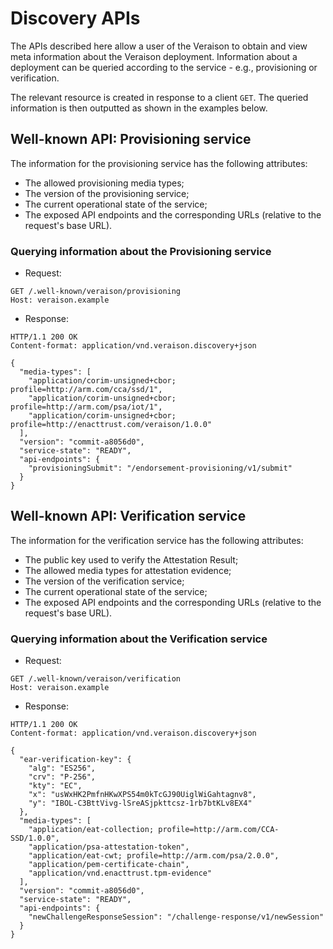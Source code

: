 # Discovery APIs
The APIs described here allow a user of the Veraison to obtain and view meta information about the Veraison deployment. Information about a deployment can be queried according to the service - e.g., provisioning or verification.

The relevant resource is created in response to a client `GET`. The queried information is then outputted as shown in the examples below.

## Well-known API: Provisioning service
The information for the provisioning service has the following attributes:

* The allowed provisioning media types;
* The version of the provisioning service;
* The current operational state of the service;
* The exposed API endpoints and the corresponding URLs (relative to the request's base URL).

### Querying information about the Provisioning service

- Request:
```http
GET /.well-known/veraison/provisioning
Host: veraison.example
```

- Response:
```http
HTTP/1.1 200 OK
Content-format: application/vnd.veraison.discovery+json

{
  "media-types": [
    "application/corim-unsigned+cbor; profile=http://arm.com/cca/ssd/1",
    "application/corim-unsigned+cbor; profile=http://arm.com/psa/iot/1",
    "application/corim-unsigned+cbor; profile=http://enacttrust.com/veraison/1.0.0"
  ],
  "version": "commit-a8056d0",
  "service-state": "READY",
  "api-endpoints": {
    "provisioningSubmit": "/endorsement-provisioning/v1/submit"
  }
}
```


## Well-known API: Verification service
The information for the verification service has the following attributes:

* The public key used to verify the Attestation Result;
* The allowed media types for attestation evidence;
* The version of the verification service;
* The current operational state of the service;
* The exposed API endpoints and the corresponding URLs (relative to the request's base URL).


### Querying information about the Verification service

- Request:
```http
GET /.well-known/veraison/verification
Host: veraison.example
```

- Response:
```http
HTTP/1.1 200 OK
Content-format: application/vnd.veraison.discovery+json

{
  "ear-verification-key": {
    "alg": "ES256",
    "crv": "P-256",
    "kty": "EC",
    "x": "usWxHK2PmfnHKwXPS54m0kTcGJ90UiglWiGahtagnv8",
    "y": "IBOL-C3BttVivg-lSreASjpkttcsz-1rb7btKLv8EX4"
  },
  "media-types": [
    "application/eat-collection; profile=http://arm.com/CCA-SSD/1.0.0",
    "application/psa-attestation-token",
    "application/eat-cwt; profile=http://arm.com/psa/2.0.0",
    "application/pem-certificate-chain",
    "application/vnd.enacttrust.tpm-evidence"
  ],
  "version": "commit-a8056d0",
  "service-state": "READY",
  "api-endpoints": {
    "newChallengeResponseSession": "/challenge-response/v1/newSession"
  }
}
```
